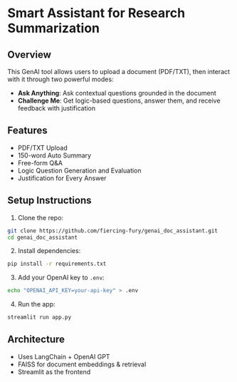 # Smart Assistant for Research Summarization

## Overview
This GenAI tool allows users to upload a document (PDF/TXT), then interact with it through two powerful modes:
- **Ask Anything**: Ask contextual questions grounded in the document
- **Challenge Me**: Get logic-based questions, answer them, and receive feedback with justification

## Features
- PDF/TXT Upload
- 150-word Auto Summary
- Free-form Q&A
- Logic Question Generation and Evaluation
- Justification for Every Answer

## Setup Instructions
1. Clone the repo:
```bash
git clone https://github.com/fiercing-fury/genai_doc_assistant.git
cd genai_doc_assistant
```

2. Install dependencies:
```bash
pip install -r requirements.txt
```

3. Add your OpenAI key to `.env`:
```bash
echo "OPENAI_API_KEY=your-api-key" > .env
```

4. Run the app:
```bash
streamlit run app.py
```

## Architecture
- Uses LangChain + OpenAI GPT
- FAISS for document embeddings & retrieval
- Streamlit as the frontend
